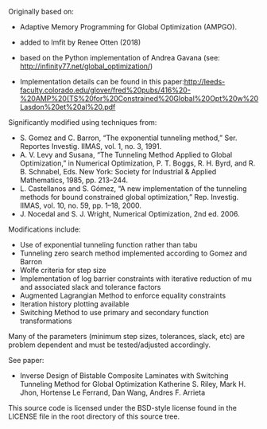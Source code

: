 Originally based on:
+ Adaptive Memory Programming for Global Optimization (AMPGO).
    
+ added to lmfit by Renee Otten (2018)
    
+ based on the Python implementation of Andrea Gavana (see: http://infinity77.net/global_optimization/)
    
+ Implementation details can be found in this paper:http://leeds-faculty.colorado.edu/glover/fred%20pubs/416%20-%20AMP%20(TS%20for%20Constrained%20Global%20Opt%20w%20Lasdon%20et%20al%20.pdf


Significantly modified using techniques from:
+ S. Gomez and C. Barron, “The exponential tunneling method,” Ser. Reportes Investig. IIMAS, vol. 1, no. 3, 1991.
+ A. V. Levy and Susana, “The Tunneling Method Applied to Global Optimization,” in Numerical Optimization, P. T. Boggs, R. H. Byrd, and R. B. Schnabel, Eds. New York: Society for Industrial & Applied Mathematics, 1985, pp. 213–244.
+ L. Castellanos and S. Gómez, “A new implementation of the tunneling methods for bound constrained global optimization,” Rep. Investig. IIMAS, vol. 10, no. 59, pp. 1–18, 2000.
+ J. Nocedal and S. J. Wright, Numerical Optimization, 2nd ed. 2006.
    
Modifications include:
+ Use of exponential tunneling function rather than tabu   
+ Tunneling zero search method implemented according to Gomez and Barron
+ Wolfe criteria for step size
+ Implementation of log barrier constraints with iterative reduction of mu and associated slack and tolerance factors
+ Augmented Lagrangian Method to enforce equality constraints
+ Iteration history plotting available
+ Switching Method to use primary and secondary function transformations

Many of the parameters (minimum step sizes, tolerances, slack, etc) are problem
dependent and must be tested/adjusted accordingly.
    
See paper:
+ Inverse Design of Bistable Composite Laminates with Switching Tunneling Method for Global Optimization Katherine S. Riley, Mark H. Jhon, Hortense Le Ferrand, Dan Wang, Andres F. Arrieta


This source code is licensed under the BSD-style license found in the LICENSE file in the root directory of this source tree.